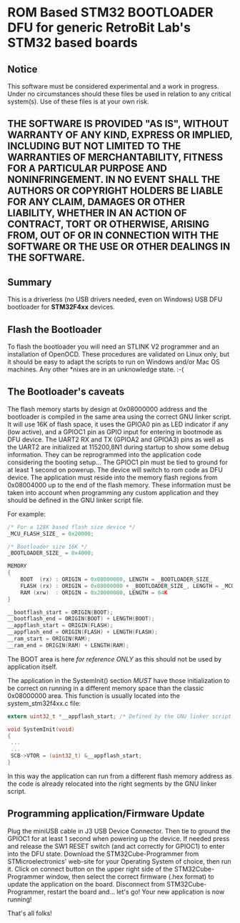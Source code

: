ROM Based STM32 BOOTLOADER DFU
for generic RetroBit Lab's STM32 based boards
=============

## Notice

This software must be considered experimental and a work in progress. Under no circumstances should these files be used in relation to any critical system(s). Use of these files is at your own risk.

## THE SOFTWARE IS PROVIDED "AS IS", WITHOUT WARRANTY OF ANY KIND, EXPRESS OR IMPLIED, INCLUDING BUT NOT LIMITED TO THE WARRANTIES OF MERCHANTABILITY, FITNESS FOR A PARTICULAR PURPOSE AND NONINFRINGEMENT. IN NO EVENT SHALL THE AUTHORS OR COPYRIGHT HOLDERS BE LIABLE FOR ANY CLAIM, DAMAGES OR OTHER LIABILITY, WHETHER IN AN ACTION OF CONTRACT, TORT OR OTHERWISE, ARISING FROM, OUT OF OR IN CONNECTION WITH THE SOFTWARE OR THE USE OR OTHER DEALINGS IN THE SOFTWARE.


## Summary
This is a driverless (no USB drivers needed, even on Windows) USB DFU bootloader
for **STM32F4xx** devices. 

## Flash the Bootloader
To flash the bootloader you will need an STLINK V2 programmer and an installation of OpenOCD. These procedures are validated on Linux only, but it should be easy to adapt
the scripts to run on Windows and/or Mac OS machines. Any other *nixes are in an unknowledge state. :-(

## The Bootloader's caveats
The flash memory starts by design at 0x08000000 address and the bootloader is compiled in the same area using the correct GNU linker script.
It will use 16K of flash space, it uses the GPIOA0 pin as LED indicator if any (low active), and a GPIOC1 pin as GPIO input for entering in bootmode as DFU device.
The UART2 RX and TX (GPIOA2 and GPIOA3) pins as well as the UART2 are initialized at 115200,8N1 during startup to show some debug information. They can be reprogrammed into the application code
considering the booting setup...
The GPIOC1 pin must be tied to ground for at least 1 second on powerup. The device will switch to rom code as DFU device.
The application must reside into the memory flash regions from 0x08004000 up to the end of the flash memory.
These information must be taken into account when programming any custom application and they should be defined in the GNU linker script file.

For example:
```c
/* For a 128K based flash size device */
_MCU_FLASH_SIZE_ = 0x20000;

/* Bootloader size 16K */
_BOOTLOADER_SIZE_ = 0x4000;

MEMORY
{
	BOOT  (rx) : ORIGIN = 0x08000000, LENGTH = _BOOTLOADER_SIZE_
	FLASH (rx) : ORIGIN = 0x08000000 + _BOOTLOADER_SIZE_, LENGTH = _MCU_FLASH_SIZE_ - _BOOTLOADER_SIZE_
	RAM (xrw)  : ORIGIN = 0x20000000, LENGTH = 64K
}

__bootflash_start = ORIGIN(BOOT);
__bootflash_end = ORIGIN(BOOT) + LENGTH(BOOT);
__appflash_start = ORIGIN(FLASH);
__appflash_end = ORIGIN(FLASH) + LENGTH(FLASH);
__ram_start = ORIGIN(RAM);
__ram_end = ORIGIN(RAM) + LENGTH(RAM);
```
The BOOT area is here *for reference ONLY* as this should not be used by application itself.

The application in the SystemInit() section *MUST* have those initialization to be correct on running in a different memory space than the classic 0x08000000 area.
This function is usually located into the system_stm32f4xx.c file:
```c
extern uint32_t *__appflash_start; /* Defined by the GNU linker script */

void SystemInit(void)
{
 ...
 ...
 SCB->VTOR = (uint32_t) &__appflash_start;
}
```
In this way the application can run from a different flash memory address as the code is already relocated into the right segments by the GNU linker script.

## Programming application/Firmware Update

Plug the miniUSB cable in J3 USB Device Connector. Then tie to ground the GPIOC1 for at least 1 second when powering up the device.
If needed press and release the SW1 RESET switch (and act correctly for GPIOC1) to enter into the DFU state.
Download the STM32Cube-Programmer from STMicroelectronics' web-site for your Operating System of choice, then run it.
Click on connect button on the upper right side of the STM32Cube-Programmer window, then select the correct firmware (.hex format) to update the application on the board.
Disconnect from STM32Cube-Programmer, restart the board and... let's go! Your new application is now running!

That's all folks!

